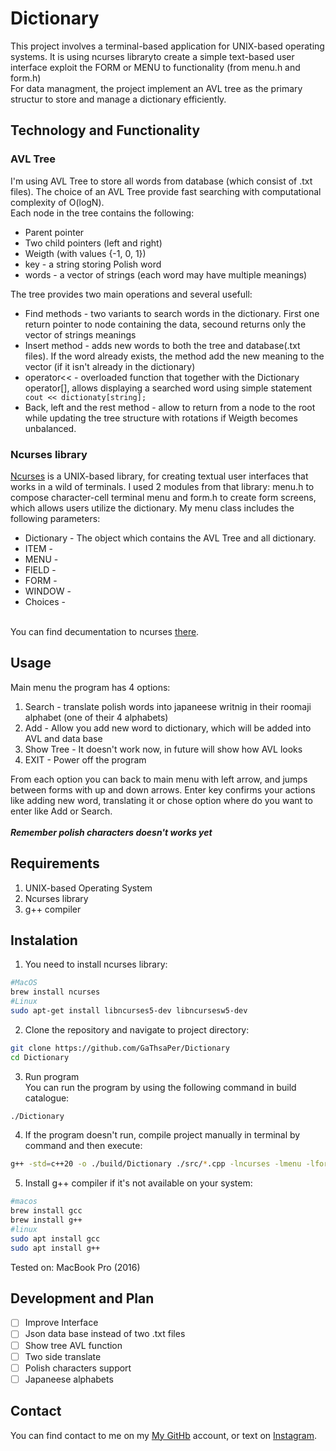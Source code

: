 # Dictionary
This project involves a terminal-based application for UNIX-based operating systems. It is using ncurses libraryto create a simple text-based user interface exploit the FORM or MENU to functionality (from menu.h and form.h)</br>
For data managment, the project implement an AVL tree as the primary structur to store and manage a dictionary efficiently.
## Technology and Functionality
### AVL Tree
I'm using AVL Tree to store all words from database (which consist of .txt files). The choice of an AVL Tree provide fast searching with computational complexity of O(logN). </br>
Each node in the tree contains the following:
* Parent pointer
* Two child pointers (left and right)
* Weigth (with values {-1, 0, 1})
* key - a string storing Polish word
* words - a vector of strings (each word may have multiple meanings)

The tree provides two main operations and several usefull:
* Find methods - two variants to search words in the dictionary. First one return pointer to node containing the data, secound returns only the vector of strings meanings
* Insert method - adds new words to both the tree and database(.txt files). If the word already exists, the method add the new meaning to the vector (if it isn't already in the dictionary)
* operator<< - overloaded function that together with the Dictionary operator[], allows displaying a searched word using simple statement ``` cout << dictionaty[string];```
* Back, left and the rest method - allow to return from a node to the root while updating the tree structure with rotations if Weigth becomes unbalanced. 
### Ncurses library
[Ncurses](https://en.wikipedia.org/wiki/Ncurses) is a UNIX-based library, for creating textual user interfaces that works in a wild of terminals. I used 2 
modules from that library: menu.h to compose character-cell terminal menu and form.h to create form screens, which allows users utilize the dictionary.
My menu class includes the following parameters:
* Dictionary - The object which contains the AVL Tree and all dictionary.
* ITEM -
* MENU -
* FIELD -
* FORM -
* WINDOW -
* Choices -

</br> You can find decumentation to ncurses [there](https://invisible-island.net/ncurses/man/ncurses.3x.html).
## Usage
Main menu the program has 4 options:
1. Search - translate polish words into japaneese writnig in their roomaji alphabet (one of their 4 alphabets)
2. Add - Allow you add new word to dictionary, which will be added into AVL and data base
3. Show Tree - It doesn't work now, in future will show how AVL looks
4. EXIT - Power off the program

From each option you can back to main menu with left arrow, and jumps between forms with up and down arrows. Enter key confirms your actions like adding new word, translating it or chose option where do you want to enter like Add or Search.</br></br>
***Remember polish characters doesn't works yet***
## Requirements
1. UNIX-based Operating System
2. Ncurses library
3. g++ compiler
## Instalation
1. You need to install ncurses library:
```bash
#MacOS
brew install ncurses
#Linux
sudo apt-get install libncurses5-dev libncursesw5-dev
```
2. Clone the repository and navigate to project directory:
```bash
git clone https://github.com/GaThsaPer/Dictionary
cd Dictionary
```
3. Run program </br>
You can run the program by using the following command in build catalogue:
```bash
./Dictionary
```
4. If the program doesn't run, compile project manually in terminal by command and then execute:
```bash
g++ -std=c++20 -o ./build/Dictionary ./src/*.cpp -lncurses -lmenu -lform
```
5. Install g++ compiler if it's not available on your system:
```bash
#macos
brew install gcc
brew install g++
#linux
sudo apt install gcc
sudo apt install g++
```
Tested on: MacBook Pro (2016)

## Development and Plan
- [ ] Improve Interface
- [ ] Json data base instead of two .txt files
- [ ] Show tree AVL function
- [ ] Two side translate
- [ ] Polish characters support
- [ ] Japaneese alphabets
## Contact 
You can find contact to me on my [My GitHb](https://github.com/GaThsaPer) account, or text on [Instagram](https://www.instagram.com/gathasper/).
